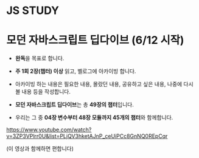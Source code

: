 # JS STUDY

# 모던 자바스크립트 딥다이브 (6/12 시작)

- **완독**을 목표로 합니다.
- **주 1회 2장(챕터) 이상** 읽고, 벨로그에 아카이빙 합니다.
- 아카이빙 하는 내용은 필요한 내용, 몰랐던 내용, 공유하고 싶은 내용, 나중에 다시 볼 내용 등을 작성합니다.

- **모던 자바스크립트 딥다이브**는 총 **49장의 챕터**입니다.
- 우리는 그 중 **04장 변수부터 48장 모듈까지 45개의 챕터**와 함께합니다.


https://www.youtube.com/watch?v=3ZP3VPlrr0U&list=PLjQV3hketAJnP_ceUiPCc8GnNQ0REpCqr

(이 영상과 함께하면 편합니다)